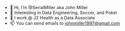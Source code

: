 - 👋 Hi, I’m @SerialMiller aka John Miller
- 👀 Interesting in Data Engineering, Soccer, and Poker
- 🌱 I work @ J2 Health as a Data Associate
- 📫 You can send emails to johnmiller1997@gmail.com

<!---
SerialMiller/SerialMiller is a ✨ special ✨ repository because its `README.md` (this file) appears on your GitHub profile.
You can click the Preview link to take a look at your changes.
--->
